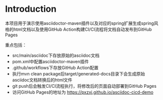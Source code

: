 # Introduction

本项目用于演示使用asciidoctor-maven插件以及对应的spring扩展生成spring风格的html文档以及使用GitHub Action构建CI/CI流程将文档自动发布到GitHub Pages

重点包括：
- src/main/asciidoc下存放原始的asciidoc文档
- pom.xml中配置asciidoctor-maven插件
- .github/workflows下存放GitHub Action配置
- 执行mvn clean package后target/generated-docs目录下会生成原始asciidoc文档转换后的html文件
- git push后会触发CI/CI流程执行，将修改后的页面自动部署到GitHub Pages
- 访问GitHub Pages的地址为 https://pxzxj.github.io/asciidoc-cicd-demo
